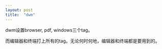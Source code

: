 ```yaml
---
layout: post
title:  "dwm"
---
```


dwm设置browser, pdf, windows三个tag。

而编辑器和终端打上所有的tag。无论何时何地，编辑器和终端都是要用到的。
